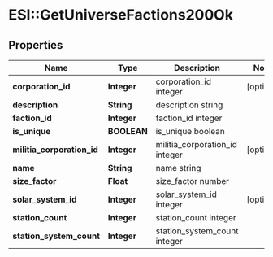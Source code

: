 # ESI::GetUniverseFactions200Ok

## Properties
Name | Type | Description | Notes
------------ | ------------- | ------------- | -------------
**corporation_id** | **Integer** | corporation_id integer | [optional] 
**description** | **String** | description string | 
**faction_id** | **Integer** | faction_id integer | 
**is_unique** | **BOOLEAN** | is_unique boolean | 
**militia_corporation_id** | **Integer** | militia_corporation_id integer | [optional] 
**name** | **String** | name string | 
**size_factor** | **Float** | size_factor number | 
**solar_system_id** | **Integer** | solar_system_id integer | [optional] 
**station_count** | **Integer** | station_count integer | 
**station_system_count** | **Integer** | station_system_count integer | 

